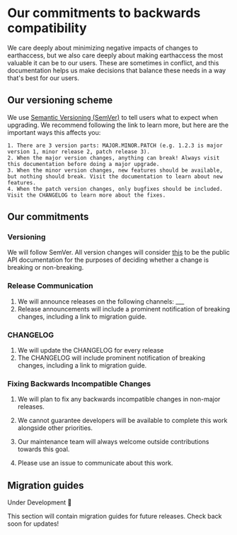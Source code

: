 # Our commitments to backwards compatibility

We care deeply about minimizing negative impacts of changes to earthaccess, but we also care deeply about making earthaccess the most valuable it can be to our users. These are sometimes in conflict, and this documentation helps us make decisions that balance these needs in a way that's best for our users.

## Our versioning scheme

We use [Semantic Versioning (SemVer)](https://semver.org/) to tell users what to expect when upgrading. We recommend following the link to learn more, but here are the important ways this affects you:

    1. There are 3 version parts: MAJOR.MINOR.PATCH (e.g. 1.2.3 is major version 1, minor release 2, patch release 3).
    2. When the major version changes, anything can break! Always visit this documentation before doing a major upgrade.
    3. When the minor version changes, new features should be available, but nothing should break. Visit the documentation to learn about new features.
    4. When the patch version changes, only bugfixes should be included. Visit the CHANGELOG to learn more about the fixes.

## Our commitments

### Versioning

We will follow SemVer. All version changes will consider [this](https://example.com/our-public-api) to be the public API documentation for the purposes of deciding whether a change is breaking or non-breaking.

### Release Communication

1. We will announce releases on the following channels: ___
2. Release announcements will include a prominent notification of breaking changes, including a link to migration guide.

### CHANGELOG

1. We will update the CHANGELOG for every release
2. The CHANGELOG will include prominent notification of breaking changes, including a link to migration guide.

### Fixing Backwards Incompatible Changes

1. We will plan to fix any backwards incompatible changes in non-major releases.

2. We cannot guarantee developers will be available to complete this work alongside other priorities.

3. Our maintenance team will always welcome outside contributions towards this goal.

4. Please use an issue to communicate about this work.

## Migration guides

Under Development 🚧

This section will contain migration guides for future releases. Check back soon for updates!

